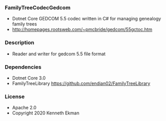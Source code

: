 ### FamilyTreeCodecGedcom
- Dotnet Core GEDCOM 5.5 codec written in C# for managing genealogy family trees
- http://homepages.rootsweb.com/~pmcbride/gedcom/55gctoc.htm

### Description
- Reader and writer for gedcom 5.5 file format

### Dependencies
- Dotnet Core 3.0
- FamilyTreeLibrary https://github.com/endian02/FamilyTreeLibrary

### License 
- Apache 2.0
- Copyright 2020 Kenneth Ekman